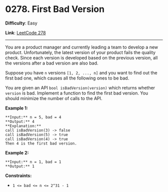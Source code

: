 # 0278. First Bad Version

**Difficulty**: Easy

**Link**: [LeetCode 278](https://leetcode.com/problems/first-bad-version/)

---

You are a product manager and currently leading a team to develop a new product. Unfortunately, the latest version of your product fails the quality check. Since each version is developed based on the previous version, all the versions after a bad version are also bad.

Suppose you have `n` versions `[1, 2, ..., n]` and you want to find out the first bad one, which causes all the following ones to be bad.

You are given an API `bool isBadVersion(version)` which returns whether `version` is bad. Implement a function to find the first bad version. You should minimize the number of calls to the API.

**Example 1:**

    **Input:** n = 5, bad = 4
    **Output:** 4
    **Explanation:**
    call isBadVersion(3) -> false
    call isBadVersion(5) -> true
    call isBadVersion(4) -> true
    Then 4 is the first bad version.

**Example 2:**

    **Input:** n = 1, bad = 1
    **Output:** 1

**Constraints:**

- `1 <= bad <= n <= 2^31 - 1`
